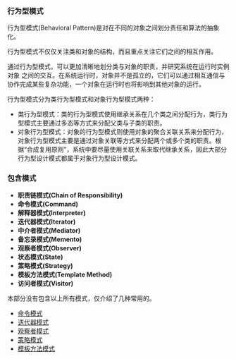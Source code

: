 

### 行为型模式

行为型模式\(Behavioral Pattern\)是对在不同的对象之间划分责任和算法的抽象化。

行为型模式不仅仅关注类和对象的结构，而且重点关注它们之间的相互作用。

通过行为型模式，可以更加清晰地划分类与对象的职责，并研究系统在运行时实例对象 之间的交互。在系统运行时，对象并不是孤立的，它们可以通过相互通信与协作完成某些复杂功能，一个对象在运行时也将影响到其他对象的运行。

行为型模式分为类行为型模式和对象行为型模式两种：

* 类行为型模式：类的行为型模式使用继承关系在几个类之间分配行为，类行为型模式主要通过多态等方式来分配父类与子类的职责。
* 对象行为型模式：对象的行为型模式则使用对象的聚合关联关系来分配行为，对象行为型模式主要是通过对象关联等方式来分配两个或多个类的职责。根据“合成复用原则”，系统中要尽量使用关联关系来取代继承关系，因此大部分行为型设计模式都属于对象行为型设计模式。

### 包含模式

* **职责链模式\(Chain of Responsibility\)**
* **命令模式\(Command\)**
* **解释器模式\(Interpreter\)**
* **迭代器模式\(Iterator\)**
* **中介者模式\(Mediator\)**
* **备忘录模式\(Memento\)**
* **观察者模式\(Observer\)**
* **状态模式\(State\)**
* **策略模式\(Strategy\)**
* **模板方法模式\(Template Method\)**
* **访问者模式\(Visitor\)**




本部分没有包含以上所有模式，仅介绍了几种常用的。

- [命令模式](/design-mode/Behavioral-Pattern/Command-Pattern.md)
- [迭代器模式](/design-mode/Behavioral-Pattern/Iterator-Pattern.md)
- [观察者模式](/design-mode/Behavioral-Pattern/Observer-Pattern.md)
- [策略模式](/design-mode/Behavioral-Pattern/Strategy-Pattern.md)
- [模板方法模式](/design-mode/Behavioral-Pattern/Template-Method.md)

